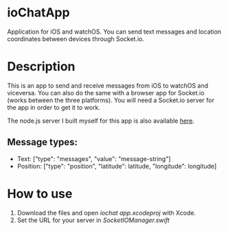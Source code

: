 # ioChatApp
Application for iOS and watchOS. You can send text messages and location coordinates between devices through Socket.io.

# Description

This is an app to send and receive messages from iOS to watchOS and viceversa. You can also do the same with a browser app for Socket.io (works between the three platforms). You will need a Socket.io server for the app in order to get it to work.

The node.js server I built myself for this app is also available [here](https://github.com/cmaciasjimenez/ioChat-server).

## Message types:

- Text: ["type": "messages", "value": "message-string"]
- Position: ["type": "position", "latitude": latitude, "longitude": longitude]

# How to use

1. Download the files and open *iochat app.xcodeproj* with Xcode.
2. Set the URL for your server in *SocketIOManager.swift*

